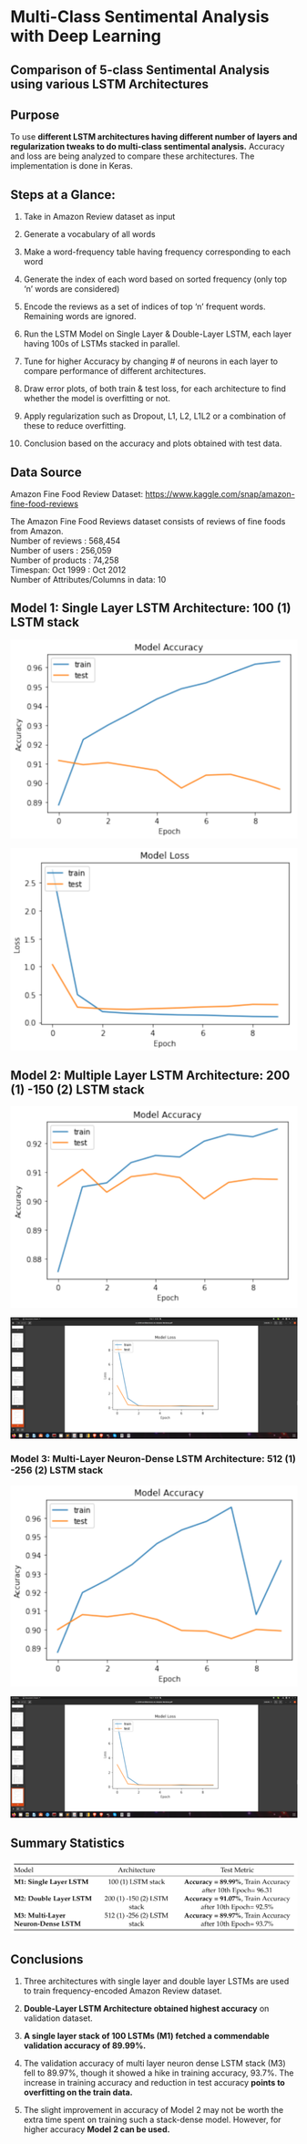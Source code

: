 # Multi-Class Sentimental Analysis with Deep Learning #
## Comparison of 5-class Sentimental Analysis using various LSTM Architectures ## 


## Purpose ##

To use **different LSTM architectures having different number of layers and regularization tweaks to do multi-class sentimental analysis.** Accuracy and loss are being analyzed to compare these architectures. The implementation is done in Keras.

## Steps at a Glance: ##

1. Take in Amazon Review dataset as input

2. Generate a vocabulary of all words

3. Make a word-frequency table having frequency corresponding to each word

4. Generate the index of each word based on sorted frequency (only top ‘n’ words are considered)

5. Encode the reviews as a set of indices of top ‘n’ frequent words. Remaining words are ignored.

6. Run the LSTM Model on Single Layer & Double-Layer LSTM, each layer having 100s of LSTMs stacked in parallel.

7. Tune for higher Accuracy by changing # of neurons in each layer to compare performance of different architectures.

8. Draw error plots, of both train &  test loss, for each architecture to find whether the model is overfitting or not.

9. Apply regularization such as Dropout, L1, L2, L1L2 or a combination of these to reduce overfitting.

10. Conclusion based on the accuracy and plots obtained with test data.


## Data Source ## 

Amazon Fine Food Review Dataset: https://www.kaggle.com/snap/amazon-fine-food-reviews

The Amazon Fine Food Reviews dataset consists of reviews of fine foods from Amazon.<br>
Number of reviews : 568,454<br>
Number of users : 256,059<br>
Number of products : 74,258<br>
Timespan: Oct 1999 : Oct 2012<br>
Number of Attributes/Columns in data: 10 <br>

    

## Model 1: Single Layer LSTM Architecture: 100 (1) LSTM stack ##

<p align="center">
    <img src="https://github.com/AdroitAnandAI/Multi-Class-Sentimental-Analysis-Deep-Learning/blob/main/M1_Accuracy.png">
</p>

<p align="center">
    <img src="https://github.com/AdroitAnandAI/Multi-Class-Sentimental-Analysis-Deep-Learning/blob/main/M1_Loss.png">
</p>


## Model 2: Multiple Layer LSTM Architecture: 200 (1) -150 (2) LSTM stack ##

<p align="center">
    <img src="https://github.com/AdroitAnandAI/Multi-Class-Sentimental-Analysis-Deep-Learning/blob/main/M2_Accuracy.png">
</p>

<p align="center">
    <img src="https://github.com/AdroitAnandAI/Multi-Class-Sentimental-Analysis-Deep-Learning/blob/main/M2_Loss.png">
</p>

### Model 3: Multi-Layer Neuron-Dense LSTM Architecture: 512 (1) -256 (2) LSTM stack ###

<p align="center">
    <img src="https://github.com/AdroitAnandAI/Multi-Class-Sentimental-Analysis-Deep-Learning/blob/main/M3_Accuracy.png">
</p>

<p align="center">
    <img src="https://github.com/AdroitAnandAI/Multi-Class-Sentimental-Analysis-Deep-Learning/blob/main/M2_Loss.png">
</p>



## Summary Statistics ##

<p align="center">
    <img src="https://github.com/AdroitAnandAI/Multi-Class-Sentimental-Analysis-Deep-Learning/blob/main/summary.png">
</p>


## Conclusions ##

1. Three architectures with single layer and double layer LSTMs are used to train frequency-encoded Amazon Review dataset.

2. **Double-Layer LSTM Architecture obtained highest accuracy** on validation dataset.

3. **A single layer stack of 100 LSTMs (M1) fetched a commendable validation accuracy of 89.99%.**

4. The validation accuracy of multi layer neuron dense LSTM stack (M3) fell to 89.97%, though it showed a hike in training accuracy, 93.7%. The increase in training accuracy and reduction in test accuracy **points to overfitting on the train data.**

5. The slight improvement in accuracy of Model 2 may not be worth the extra time spent on training such a stack-dense model. However, for higher accuracy **Model 2 can be used.**

